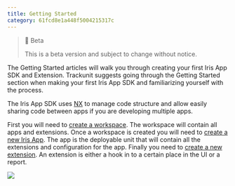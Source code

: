 ```yaml
---
title: Getting Started
category: 61fcd8e1a448f5004215317c
---
```


> 🚧 Beta
> 
> This is a beta version and subject to change without notice.

The Getting Started articles will walk you through creating your first Iris App SDK and Extension. Trackunit suggests going through the Getting Started section when making your first Iris App SDK and familiarizing yourself with the process.

The Iris App SDK uses [NX](https://nx.dev) to manage code structure and allow easily sharing code between apps if you are developing multiple apps.

First you will need to [create a workspace](https://developers.trackunit.com/docs/creating-a-workspace). The workspace will contain all apps and extensions. Once a workspace is created you will need to  [create a new Iris App](https://developers.trackunit.com/docs/creating-a-new-app). The app is the deployable unit that will contain all the extensions and configuration for the app. Finally you need to [create a new extension](https://developers.trackunit.com/docs/creating-a-new-extension). An extension is either a hook in to a certain place in the UI or a report.

![](https://files.readme.io/a4ab2cf-image.png)